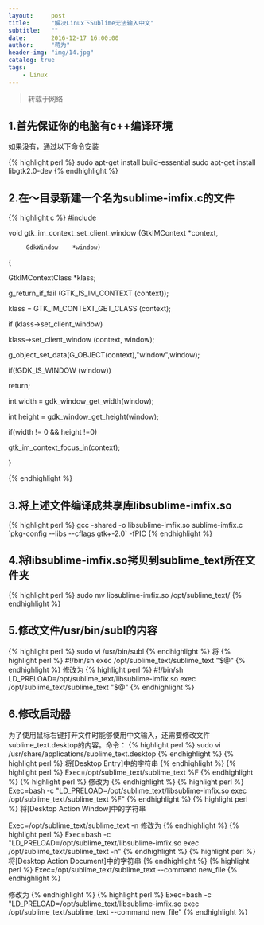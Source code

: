 ```yaml
---
layout:     post
title:      "解决Linux下Sublime无法输入中文"
subtitle:   ""
date:       2016-12-17 16:00:00
author:     "蒋为"
header-img: "img/14.jpg"
catalog: true
tags:
    - Linux
---
```

>转载于网络
<h2>1.首先保证你的电脑有c++编译环境</h2>
<p>如果没有，通过以下命令安装</p>
{% highlight perl %}
sudo apt-get install build-essential
sudo apt-get install libgtk2.0-dev
{% endhighlight %}

<h2>2.在～目录新建一个名为sublime-imfix.c的文件</h2>
{% highlight c %}
#include <gtk/gtkimcontext.h>

void gtk_im_context_set_client_window (GtkIMContext *context,

         GdkWindow    *window)

{

 GtkIMContextClass *klass;

 g_return_if_fail (GTK_IS_IM_CONTEXT (context));

 klass = GTK_IM_CONTEXT_GET_CLASS (context);

 if (klass->set_client_window)

   klass->set_client_window (context, window);

 g_object_set_data(G_OBJECT(context),"window",window);

 if(!GDK_IS_WINDOW (window))

   return;

 int width = gdk_window_get_width(window);

 int height = gdk_window_get_height(window);

 if(width != 0 && height !=0)

   gtk_im_context_focus_in(context);

}

{% endhighlight %}

<h2>3.将上述文件编译成共享库libsublime-imfix.so</h2>
{% highlight perl %}
gcc -shared -o libsublime-imfix.so sublime-imfix.c `pkg-config --libs --cflags gtk+-2.0` -fPIC
{% endhighlight %}


<h2>4.将libsublime-imfix.so拷贝到sublime_text所在文件夹</h2>
{% highlight perl %}
sudo mv libsublime-imfix.so /opt/sublime_text/
{% endhighlight %}


<h2>5.修改文件/usr/bin/subl的内容</h2>
{% highlight perl %}
sudo vi /usr/bin/subl
{% endhighlight %}
将
{% highlight perl %}
#!/bin/sh
exec /opt/sublime_text/sublime_text "$@"
{% endhighlight %}
修改为
{% highlight perl %}
#!/bin/sh
LD_PRELOAD=/opt/sublime_text/libsublime-imfix.so exec /opt/sublime_text/sublime_text "$@"
{% endhighlight %}

<h2>6.修改启动器</h2>
为了使用鼠标右键打开文件时能够使用中文输入，还需要修改文件sublime_text.desktop的内容。命令：
{% highlight perl %}
sudo vi /usr/share/applications/sublime_text.desktop
{% endhighlight %}
{% highlight perl %}
将[Desktop Entry]中的字符串
{% endhighlight %}
{% highlight perl %}
Exec=/opt/sublime_text/sublime_text %F
{% endhighlight %}
{% highlight perl %}
修改为
{% endhighlight %}
{% highlight perl %}
Exec=bash -c "LD_PRELOAD=/opt/sublime_text/libsublime-imfix.so exec /opt/sublime_text/sublime_text %F"
{% endhighlight %}
{% highlight perl %}
将[Desktop Action Window]中的字符串

Exec=/opt/sublime_text/sublime_text -n
修改为
{% endhighlight %}
{% highlight perl %}
Exec=bash -c "LD_PRELOAD=/opt/sublime_text/libsublime-imfix.so exec /opt/sublime_text/sublime_text -n"
{% endhighlight %}
{% highlight perl %}
将[Desktop Action Document]中的字符串
{% endhighlight %}
{% highlight perl %}
Exec=/opt/sublime_text/sublime_text --command new_file
{% endhighlight %}

修改为
{% endhighlight %}
{% highlight perl %}
Exec=bash -c "LD_PRELOAD=/opt/sublime_text/libsublime-imfix.so exec /opt/sublime_text/sublime_text --command new_file"
{% endhighlight %}








